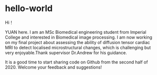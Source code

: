 # hello-world

Hi！

YUAN here. I am an MSc Biomedical engineering student from Imperial College and interested in Biomedical image processing.
I am now working on my final project about assessing the ability of diffusion tensor cardiac MRI to detect localised microstructural changes, which is challenging but very enjoyable.Thank supervisor Dr.Andrew for his guidance. 

It is a good time to start sharing code on Github from the second half of 2020.
Welcome your feedback and suggestions!
